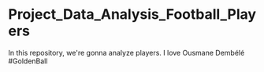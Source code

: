 # Project_Data_Analysis_Football_Players
In this repository, we're gonna analyze players. I love Ousmane Dembélé #GoldenBall
